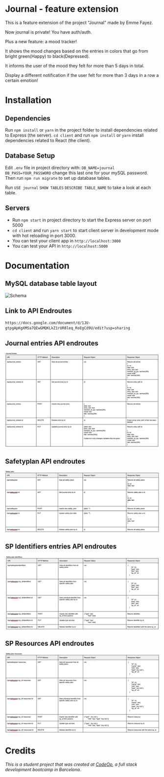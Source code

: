 # Journal - feature extension

This is a feature extension of the project "Journal" made by Emme Fayez. 

Now journal is private! You have auth/auth.

Plus a new feature: a mood tracker!

It shows the mood changes based on the entries in colors that go from bright green(Happy) to black(Depressed).

It informs the user of the mood they felt for more than 5 days in total.

Display a different notification if the user felt for more than 3 days in a row a certain emotion!


# Installation

## Dependencies

Run `npm install` or `yarn` in the project folder to install dependencies
related to Express (the server). `cd client` and run `npm install` or `yarn`
install dependencies related to React (the client).

## Database Setup

Edit `.env` file in project directory with:
 `DB_NAME=journal`
 `DB_PASS=YOUR_PASSWORD` 
 change this last one for your mySQL password. Then run
`npm run migrate` to set up database tables.

Run `USE journal` `SHOW TABLES` `DESCRIBE TABLE_NAME` to take a look at each table.

## Servers

- Run `npm start` in project directory to start the Express server on port 5000
- `cd client` and run `yarn start` to start client server in development mode
  with hot reloading in port 3000.
- You can test your client app in `http://localhost:3000`
- You can test your API in `http://localhost:5000`

# Documentation

## MySQL database table layout

![Schema](databaseschema.png)

## Link to API Endroutes

`https://docs.google.com/document/d/1JU-gtpgApKgXMSa7QEwGMQKLkZ1rUR8leq_RoEgCd9U/edit?usp=sharing`

## Journal entries API endroutes

![Journal entries](/readme/journal_api.png)

## Safetyplan API endroutes

![Safetyplan](/readme/safetyplan_api.png)

## SP Identifiers entries API endroutes

![Identifiers](/readme/identifiers_api.png)

## SP Resources API endroutes

![Resources](/readme/resources_api.png)

# Credits

_This is a student project that was created at [CodeOp](http://codeop.tech), a
full stack development bootcamp in Barcelona._
